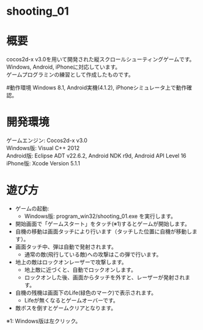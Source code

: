 shooting_01
===========

# 概要
cocos2d-x v3.0を用いて開発された縦スクロールシューティングゲームです。  
Windows, Android, iPhoneに対応しています。  
ゲームプログラミンの練習として作成したものです。

#動作環境
Windows 8.1, Android実機(4.1.2), iPhoneシミュレータ上で動作確認。

# 開発環境
ゲームエンジン: Cocos2d-x v3.0  
Windows版: Visual C++ 2012  
Android版: Eclipse ADT v22.6.2, Android NDK r9d, Android API Level 16  
iPhone版: Xcode Version 5.1.1  

# 遊び方
* ゲームの起動:
    * Windows版: program_win32/shooting_01.exe を実行します。
* 開始画面で「ゲームスタート」をタッチ(※1)するとゲームが開始します。
* 自機の移動は画面タッチにより行います（タッチした位置に自機が移動します）。
* 画面タッチ中、弾は自動で発射されます。
    * 通常の敵(飛行している敵)への攻撃はこの弾で行います。
* 地上の敵はロックオンレーザーで攻撃します。
    * 地上敵に近づくと、自動でロックオンします。
    * ロックオンした後、画面からタッチを外すと、レーザーが発射されます。
* 自機の残機は画面下のLife(緑色のマーク)で表示されます。
    * Lifeが無くなるとゲームオーバーです。
* 敵ボスを倒すとゲームクリアとなります。  

※1: Windows版は左クリック。

